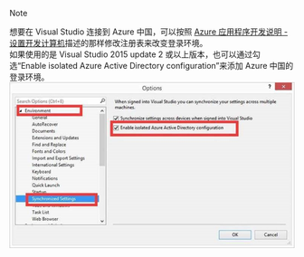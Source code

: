 >[!NOTE]
> 想要在 Visual Studio 连接到 Azure 中国，可以按照 [Azure 应用程序开发说明 - 设置开发计算机](../articles/developerdifferences.md#confdevcomp)描述的那样修改注册表来改变登录环境。
><br/>如果使用的是 Visual Studio 2015 update 2 或以上版本，也可以通过勾选“Enable isolated Azure Active Directory configuration”来添加 Azure 中国的登录环境。
><br/>![enable-isolated-azure-active-directory-configuration](./media/azure-visual-studio-login-guide/enable-isolated-azure-active-directory-configuration.jpg)